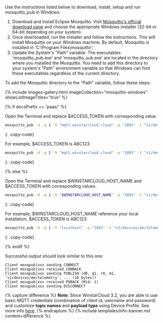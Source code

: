 Use the instructions listed below to download, install, setup and run mosquitto_pub in Windows:

1. Download and Install Eclipse Mosquitto. Visit [Mosquitto's official download page](https://mosquitto.org/download/) and choose the appropriate Windows installer (32-bit or 64-bit depending on your system).
2. Once downloaded, run the installer and follow the instructions. This will install Mosquitto on your Windows machine. By default, Mosquitto is installed in 'C:\Program Files\mosquitto';
3. Update the System's "Path" variable. The executables 'mosquitto_pub.exe' and 'mosquitto_sub.exe' are located in the directory where you installed the Mosquitto. You need to add this directory to your system's "Path" environment variable so that Windows can find these executables regardless of the current directory.

To add the Mosquitto directory to the "Path" variable, follow these steps: 

{% include images-gallery.html imageCollection="mosquitto-windows" showListImageTitles="true" %}

{% if docsPrefix == 'paas/' %}

Open the Terminal and replace $ACCESS_TOKEN with corresponding value.

```bash
mosquitto_pub -d -q 1 -h "mqtt.winstarcloud.cloud" -p "1883" -t "v1/devices/me/telemetry" -u "$ACCESS_TOKEN" -m {"temperature":25}
```
{: .copy-code}

For example, $ACCESS_TOKEN is ABC123:

```bash
mosquitto_pub -d -q 1 -h "mqtt.winstarcloud.cloud" -p "1883" -t "v1/devices/me/telemetry" -u "ABC123" -m {"temperature":25}
```
{: .copy-code}

{% else %}

Open the Terminal and replace $WINSTARCLOUD_HOST_NAME and $ACCESS_TOKEN with corresponding values.

```bash
mosquitto_pub -d -q 1 -h "$WINSTARCLOUD_HOST_NAME" -p "1883" -t "v1/devices/me/telemetry" -u "$ACCESS_TOKEN" -m {"temperature":25}
```
{: .copy-code}

For example, $WINSTARCLOUD_HOST_NAME reference your local installation, $ACCESS_TOKEN is ABC123:

```bash
mosquitto_pub -d -q 1 -h "localhost" -p "1883" -t "v1/devices/me/telemetry" -u "ABC123" -m {"temperature":25}
```
{: .copy-code}

{% endif %}

Successful output should look similar to this one:

```text
Client mosqpub|xxx sending CONNECT
Client mosqpub|xxx received CONNACK
Client mosqpub|xxx sending PUBLISH (d0, q1, r0, m1, 'v1/devices/me/telemetry', ... (16 bytes))
Client mosqpub|xxx received PUBACK (Mid: 1)
Client mosqpub|xxx sending DISCONNECT
```

{% capture difference %}
**Note:** Since WinstarCloud 3.2, you are able to use basic MQTT credentials (combination of client id, username and password)
and customize **topic names** and **payload type** using Device Profile. See more info [here](/docs/user-guide/device-profiles/#mqtt-transport-type).
{% endcapture %}
{% include templates/info-banner.md content=difference %}